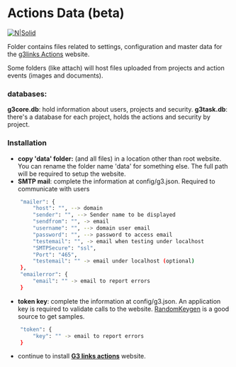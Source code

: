 # Actions Data (beta)
[![N|Solid](https://g3links.com/actions/g3links_brand.png)](https://g3links.com/actions)

Folder contains files related to settings, configuration and master data for the [g3links Actions](https://github.com/g3links/actions) website.

Some folders (like attach) will host files uploaded from projects and action events (images and documents).

### databases: 
**g3core.db**: hold information about users, projects and security.
**g3task.db**: there's a database for each project, holds the actions and security by project. 
 
### Installation
- **copy 'data' folder:** (and all files) in a location other than root website. You can rename the folder name 'data' for something else. The full path will be required to setup the website.
- **SMTP mail**: complete the information at config/g3.json. Required to communicate with users
```sh
    "mailer": {
        "host": "", --> domain
        "sender": "", --> Sender name to be displayed
        "sendfrom": "", -> email 
        "username": "", --> domain user email
        "password": "", --> password to access email
        "testemail": "", -> email when testing under localhost
        "SMTPSecure": "ssl", 
        "Port": "465",
        "testemail": "" -> email under localhost (optional)
    },
    "emailerror": {
        "email": "" -> email to report errors
    }
```
- **token key**: complete the information at config/g3.json. An application key is required to validate calls to the website. [RandomKeygen](https://randomkeygen.com/) is a good source to get samples.
```sh
    "token": {
        "key": "" -> email to report errors
    }
```
- continue to install **[G3 links actions](https://github.com/g3links/actions)** website.

